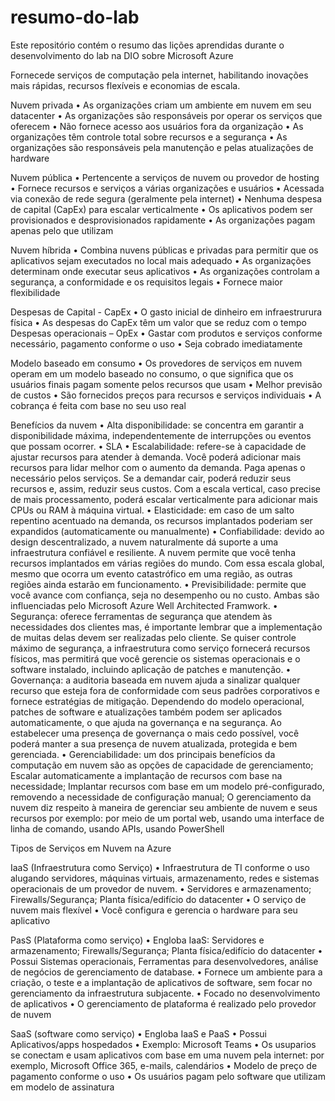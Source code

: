 # resumo-do-lab
Este repositório contém o resumo das lições aprendidas durante o desenvolvimento do lab na DIO sobre Microsoft Azure

Fornecede serviços de computação pela internet, habilitando inovações mais rápidas, recursos flexíveis e economias de escala.

Nuvem privada 
•	As organizações criam um ambiente em nuvem em seu datacenter
•	As organizações são responsáveis por operar os serviços que oferecem
•	Não fornece acesso aos usuários fora da organização
•	As organizações têm controle total sobre recursos e a segurança
•	As organizações são responsáveis pela manutenção e pelas atualizações de hardware

Nuvem pública
•	Pertencente a serviços de nuvem ou provedor de hosting
•	Fornece recursos e serviços a várias organizações e usuários
•	Acessada via conexão de rede segura (geralmente pela internet)
•	Nenhuma despesa de capital (CapEx) para escalar verticalmente
•	Os aplicativos podem ser provisionados e desprovisionados rapidamente
•	As organizações pagam apenas pelo que utilizam

Nuvem híbrida
•	Combina nuvens públicas e privadas para permitir que os aplicativos sejam executados no local mais adequado
•	As organizações determinam onde executar seus aplicativos
•	As organizações controlam a segurança, a conformidade e os requisitos legais
•	Fornece maior flexibilidade

Despesas de Capital - CapEx
•	O gasto inicial de dinheiro em infraestrurura física
•	As despesas do CapEx têm um valor que se reduz com o tempo
Despesas operacionais – OpEx
•	Gastar com produtos e serviços conforme necessário, pagamento conforme o uso
•	Seja cobrado imediatamente

Modelo baseado em consumo
•	Os provedores de serviços em nuvem operam em um modelo baseado no consumo, o que significa que os usuários finais pagam somente pelos recursos que usam
•	Melhor previsão de custos
•	São fornecidos preços para recursos e serviços individuais
•	A cobrança é feita com base no seu uso real

Benefícios da nuvem
•	Alta disponibilidade: se concentra em garantir a disponibilidade máxima, independentemente de interrupções ou eventos que possam ocorrer.
•	SLA
•	Escalabilidade: refere-se à capacidade de ajustar recursos para atender à demanda. Você poderá adicionar mais recursos para lidar melhor com o aumento da demanda. Paga apenas o necessário pelos serviços. Se a demandar cair, poderá reduzir seus recursos e, assim, reduzir seus custos. Com a escala vertical, caso precise de mais processamento, poderá escalar verticalmente para adicionar mais CPUs ou RAM à máquina virtual.
•	Elasticidade: em caso de um salto repentino acentuado na demanda, os recursos implantados poderiam ser expandidos (automaticamente ou manualmente)
•	Confiabilidade:  devido ao design descentralizado, a nuvem naturalmente dá suporte a uma infraestrutura confiável e resiliente. A nuvem permite que você tenha recursos implantados em várias regiões do mundo. Com essa escala global, mesmo que ocorra um evento catastrófico em uma região, as outras regiões ainda estarão em funcionamento.
•	Previsibilidade: permite que você avance com confiança, seja no desempenho ou no custo. Ambas são influenciadas pelo Microsoft Azure Well Architected Framwork.
•	Segurança: oferece ferramentas de segurança que atendem às necessidades dos clientes mas, é importante lembrar que a implementação de muitas delas devem ser realizadas pelo cliente. Se quiser controle máximo de segurança, a infraestrutura como serviço fornecerá recursos físicos, mas permitirá que você gerencie os sistemas operacionais e o software instalado, incluindo aplicação de patches e manutenção.
•	Governança: a auditoria baseada em nuvem ajuda a sinalizar qualquer recurso que esteja fora de conformidade com seus padrões corporativos e fornece estratégias de mitigação. Dependendo do modelo operacional, patches de software e atualizações também podem ser aplicados automaticamente, o que ajuda na governança e na segurança. Ao estabelecer uma presença de governança o mais cedo possível, você poderá manter a sua presença de nuvem atualizada, protegida e bem gerenciada.
•	Gerenciabilidade: um dos principais benefícios da computação em nuvem são as opções de capacidade de gerenciamento; Escalar automaticamente a implantação de recursos com base na necessidade; Implantar recursos com base em um modelo pré-configurado, removendo a necessidade de configuração manual; O gerenciamento da nuvem diz respeito à maneira de gerenciar seu ambiente de nuvem e seus recursos por exemplo: por meio de um portal web, usando uma interface de linha de comando, usando APIs, usando PowerShell

Tipos de Serviços em Nuvem na Azure

IaaS (Infraestrutura como Serviço)
•	Infraestrutura de TI conforme o uso alugando servidores, máquinas virtuais, armazenamento, redes e sistemas operacionais de um provedor de nuvem.
•	Servidores e armazenamento; Firewalls/Segurança; Planta física/edifício do datacenter
•	O serviço de nuvem mais flexível
•	Você configura e gerencia o hardware para seu aplicativo

PasS  (Plataforma como serviço)
•	Engloba IaaS: Servidores e armazenamento; Firewalls/Segurança; Planta física/edifício do datacenter
•	Possui Sistemas operacionais, Ferramentas para desenvolvedores, análise de negócios de gerenciamento de database.
•	Fornece um ambiente para a criação, o teste e a implantação de aplicativos de software, sem focar no gerenciamento da infraestrutura subjacente.
•	Focado no desenvolvimento de aplicativos
•	O gerenciamento de plataforma é realizado pelo provedor de nuvem

SaaS (software como  serviço)
•	Engloba IaaS e PaaS
•	Possui Aplicativos/apps hospedados 
•	Exemplo: Microsoft Teams
•	Os usuparios se conectam e usam aplicativos com base em uma nuvem pela internet: por exemplo, Microsoft Office 365, e-mails, calendários
•	Modelo de preço de pagamento conforme o uso
•	Os usuários pagam pelo software que utilizam em modelo de assinatura




